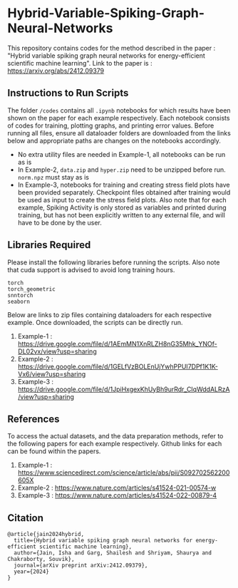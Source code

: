 # Hybrid-Variable-Spiking-Graph-Neural-Networks
This repository contains codes for the method described in the paper : "Hybrid variable spiking graph neural networks for energy-efficient scientific machine learning". Link to the paper is : https://arxiv.org/abs/2412.09379

## Instructions to Run Scripts
The folder ```/codes``` contains all ```.ipynb``` notebooks for which results have been shown on the paper for each example respectively. Each notebook consists of codes for training, plotting graphs, and printing error values. Before running all files, ensure all dataloader folders are downloaded from the links below and appropriate paths are changes on the notebooks accordingly.
* No extra utility files are needed in Example-1, all notebooks can be run as is 
* In Example-2, ```data.zip``` and ```hyper.zip``` need to be unzipped before run. ```norm.npz``` must stay as is
* In Example-3, notebooks for training and creating stress field plots have been provided separately. Checkpoint files obtained after training would be used as input to create the stress field plots.
Also note that for each example, Spiking Activity is only stored as variables and printed during training, but has not been explicitly written to any external file, and will have to be done by the user. 

## Libraries Required
Please install the following libraries before running the scripts. Also note that cuda support is advised to avoid long training hours.
```
torch
torch_geometric
snntorch
seaborn
```

Below are links to zip files containing dataloaders for each respective example. Once downloaded, the scripts can be directly run.
1) Example-1 : https://drive.google.com/file/d/1AEmMN1XnRLZH8nG35Mhk_YNOf-DL02vx/view?usp=sharing
2) Example-2 : https://drive.google.com/file/d/1GELfVzBOLEnUjYwhPPUI7DPf1K1K-Vx6/view?usp=sharing
3) Example-3 : https://drive.google.com/file/d/1JpiHxgexKhUyBh9urRdr_CIqWddALRzA/view?usp=sharing

## References 
To access the actual datasets, and the data preparation methods, refer to the following papers for each example respectively. Github links for each can be found within the papers.
1. Example-1 : https://www.sciencedirect.com/science/article/abs/pii/S092702562200605X
2. Example-2 : https://www.nature.com/articles/s41524-021-00574-w
3. Example-3 : https://www.nature.com/articles/s41524-022-00879-4

## Citation
```
@article{jain2024hybrid,
  title={Hybrid variable spiking graph neural networks for energy-efficient scientific machine learning},
  author={Jain, Isha and Garg, Shailesh and Shriyam, Shaurya and Chakraborty, Souvik},
  journal={arXiv preprint arXiv:2412.09379},
  year={2024}
}
```
